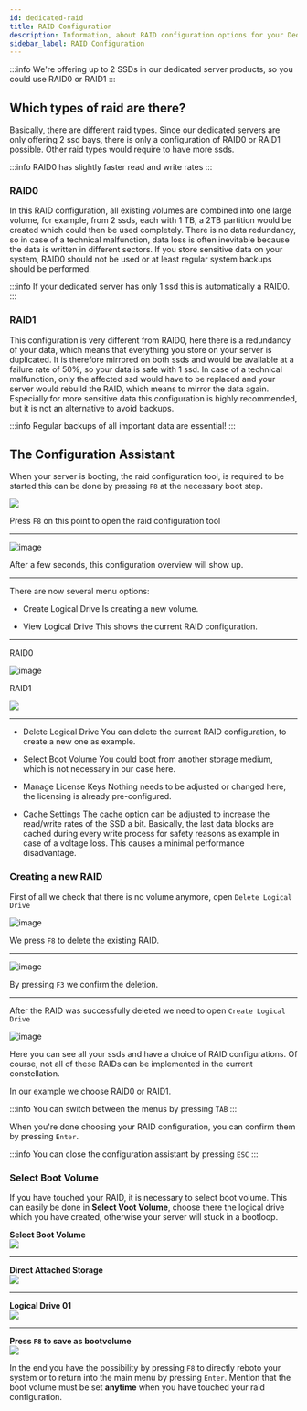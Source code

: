 ```yaml
---
id: dedicated-raid
title: RAID Configuration
description: Information, about RAID configuration options for your Dedicated Server from ZAP-Hosting - ZAP-Hosting.com Documentation
sidebar_label: RAID Configuration
---
```


:::info
We're offering up to 2 SSDs in our dedicated server products, so you could use RAID0 or RAID1
:::

## Which types of raid are there?
Basically, there are different raid types. Since our dedicated servers are only offering 2 ssd bays, there is only a configuration of RAID0 or RAID1 possible.
Other raid types would require to have more ssds.

:::info
RAID0 has slightly faster read and write rates
:::

### RAID0
In this RAID configuration, all existing volumes are combined into one large volume, for example, from 2 ssds, each with 1 TB,
a 2TB partition would be created which could then be used completely.
There is no data redundancy, so in case of a technical malfunction, data loss is often inevitable because the data is written in different sectors.
If you store sensitive data on your system, RAID0 should not be used or at least regular system backups should be performed.

:::info
If your dedicated server has only 1 ssd this is automatically a RAID0.
:::

### RAID1
This configuration is very different from RAID0, here there is a redundancy of your data, which means that everything you store on your server is duplicated.
It is therefore mirrored on both ssds and would be available at a failure rate of 50%, so your data is safe with 1 ssd.
In case of a technical malfunction, only the affected ssd would have to be replaced and your server would rebuild the RAID, which means to mirror the data again.
Especially for more sensitive data this configuration is highly recommended, but it is not an alternative to avoid backups.

:::info
Regular backups of all important data are essential!
:::

## The Configuration Assistant

When your server is booting, the raid configuration tool, is required to be started this can be done by pressing `F8` at the necessary boot step.

![](https://screensaver01.zap-hosting.com/index.php/s/cYzj7L6dL5g7255/preview)

Press `F8` on this point to open the raid configuration tool

***

![image](https://user-images.githubusercontent.com/13604413/159174280-cc8ed679-8e8e-4aca-a274-e4d30f1cdc46.png)

After a few seconds, this configuration overview will show up.

***

There are now several menu options:

* Create Logical Drive
Is creating a new volume.

* View Logical Drive
This shows the current RAID configuration.

***
RAID0

![image](https://user-images.githubusercontent.com/13604413/159174281-0fe86927-7543-40cf-af2e-3918b0501fb5.png)

RAID1

![](https://screensaver01.zap-hosting.com/index.php/s/749Kxjq6Mkzdc69/preview)
***

* Delete Logical Drive
You can delete the current RAID configuration, to create a new one as example.

* Select Boot Volume
You could boot from another storage medium, which is not necessary in our case here.

* Manage License Keys
Nothing needs to be adjusted or changed here, the licensing is already pre-configured.

* Cache Settings
The cache option can be adjusted to increase the read/write rates of the SSD a bit.
Basically, the last data blocks are cached during every write process for safety reasons as example in case of a voltage loss.
This causes a minimal performance disadvantage.

### Creating a new RAID

First of all we check that there is no volume anymore, open `Delete Logical Drive`

![image](https://user-images.githubusercontent.com/13604413/159174286-c6802e19-befd-46dc-a856-65e9fc6265e5.png)

We press `F8` to delete the existing RAID.

***

![image](https://user-images.githubusercontent.com/13604413/159174291-2fc9d81f-cc48-4ecb-9043-2ec29b61d322.png)

By pressing `F3` we confirm the deletion.

***

After the RAID was successfully deleted we need to open `Create Logical Drive`

![image](https://user-images.githubusercontent.com/13604413/159174294-c7c8de68-61ba-4cdd-8afa-ede25b850322.png)


Here you can see all your ssds and have a choice of RAID configurations.
Of course, not all of these RAIDs can be implemented in the current constellation.

In our example we choose RAID0 or RAID1.

:::info
You can switch between the menus by pressing `TAB`
:::

When you're done choosing your RAID configuration, you can confirm them by pressing `Enter`.

:::info
You can close the configuration assistant by pressing `ESC`
:::

### Select Boot Volume

If you have touched your RAID, it is necessary to select boot volume.
This can easily be done in **Select Voot Volume**, choose there the logical drive which you have created, otherwise your server will stuck in a bootloop.

**Select Boot Volume**<br/>
![](https://screensaver01.zap-hosting.com/index.php/s/2GDEYfjnkmaKF9F/preview)
***
**Direct Attached Storage**<br/>
![](https://screensaver01.zap-hosting.com/index.php/s/2468ZCGkr2ninxM/preview)
***
**Logical Drive 01**<br/>
![](https://screensaver01.zap-hosting.com/index.php/s/tN6pRiJbZexbzmg/preview)
***
**Press `F8` to save as bootvolume**<br/>
![](https://screensaver01.zap-hosting.com/index.php/s/tqGFzGZGgeo4JjZ/preview)

In the end you have the possibility by pressing `F8` to directly reboto your system or to return into the main menu by pressing `Enter`.
Mention that the boot volume must be set **anytime** when you have touched your raid configuration.
